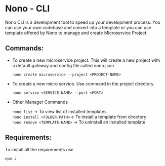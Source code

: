 # Nono - CLI

Nono CLI is a development tool to speed up your development process. You can use your own codebase and convert into a template or you can use template offered by Nono to manage and create Microservice Project.

## Commands:

- To create a new microservice project. This will create a new project with a default gateway and config file called nono.json

  `nono create microservice --project <PROJECT-NAME>`

- To create a new micro service. Use command in the project directory.

  `nono service <SERVICE-NAME> --port <PORT>`

- Other Manager Commands

  `nono list` -> To view list of installed templates  
  `nono install <FOLDER-PATH>`-> To install a template from directory  
  `nono remove <TEMPLATE-NAME>` -> To uninstall an installed template

## Requirements:

To install all the requirements use

    npm i
